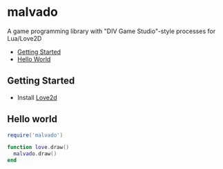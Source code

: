 # malvado
A game programming library with  "DIV Game Studio"-style processes for Lua/Love2D

- [Getting Started](#getting-started)
- [Hello World](#hello-world)

## Getting Started

* Install [Love2d](https://love2d.org/)

## Hello world

```lua
require('malvado')

function love.draw()
  malvado.draw()
end

```
